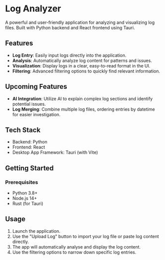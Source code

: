 # Log Analyzer

A powerful and user-friendly application for analyzing and visualizing log files. Built with Python backend and React frontend using Tauri.

## Features

- **Log Entry**: Easily input logs directly into the application.
- **Analysis**: Automatically analyze log content for patterns and issues.
- **Visualization**: Display logs in a clear, easy-to-read format in the UI.
- **Filtering**: Advanced filtering options to quickly find relevant information.

## Upcoming Features

- **AI Integration**: Utilize AI to explain complex log sections and identify potential issues.
- **Log Merging**: Combine multiple log files, ordering entries by datetime for easier investigation.

## Tech Stack

- Backend: Python
- Frontend: React
- Desktop App Framework: Tauri (with Vite)

## Getting Started

### Prerequisites

- Python 3.8+
- Node.js 14+
- Rust (for Tauri)

## Usage

1. Launch the application.
2. Use the "Upload Log" button to import your log file or paste log content directly.
3. The app will automatically analyse and display the log content.
4. Use the filtering options to narrow down specific log entries.